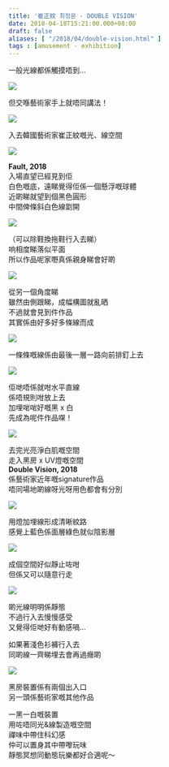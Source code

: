 ```yaml
---
title: '崔正紋 최정문 - DOUBLE VISION'
date: 2018-04-18T15:21:00.000+08:00
draft: false
aliases: [ "/2018/04/double-vision.html" ]
tags : [amusement - exhibition]
---
```


一般光線都係觸摸唔到...  

![](/images/doublevision1.jpg)

但交喺藝術家手上就唔同講法！  

![](/images/doublevision2.jpg)

入去韓國藝術家崔正紋嘅光、線空間  

![](/images/doublevision3.jpg)

**Fault, 2018**  
入場直望已經見到佢  
白色嘅底，遠睇覺得佢係一個懸浮嘅球體  
近啲睇就望到個黑色圓形  
中間俾條斜白色線劏開  

![](/images/doublevision4.jpg)

（可以除鞋換拖鞋行入去睇）  
响相度睇落似平面  
所以作品呢家嘢真係親身睇會好啲  

![](/images/doublevision5.jpg)

從另一個角度睇  
雖然由側跟睇，成幅構圖就亂晒  
不過就會見到件作品  
其實係由好多好多條線而成  

![](/images/doublevision6.jpg)

一條條嘅線係由最後一層一路向前排釘上去  

![](/images/doublevision7.jpg)

佢哋唔係就咁水平直線  
係唔規則咁放上去  
加埋啱啱好嘅黑 x 白  
先成為呢件作品㗎！  

![](/images/doublevision8.jpg)

去完光亮淨白肌嘅空間  
走入黑房 x UV燈嘅空間  
**Double Vision, 2018**  
係藝術家近年嘅signature作品  
唔同場地啲線呀光呀用色都會有分別  

![](/images/doublevision9.jpg)

用燈加埋線形成清晰紋路  
感覺上藍色係面層綠色就似陰影層  

![](/images/doublevision10.jpg)

成個空間好似靜止咗咁  
但係又可以隨意行走  

![](/images/doublevision11.jpg)

啲光線明明係靜態  
不過行入去慢慢感受  
又覺得佢哋好有動感喎...  
  
如果著淺色衫褲行入去  
同啲線一齊睇埋去會再過癮啲  

![](/images/doublevision12.jpg)

黑房裝置係有兩個出入口  
另一頭係藝術家嘅其他作品  
  
一黑一白嘅裝置  
用咗唔同光&線製造嘅空間  
禪味中帶住科幻感  
仲可以置身其中帶嚟玩味  
靜態冥想同動態玩樂都好合適呢～
